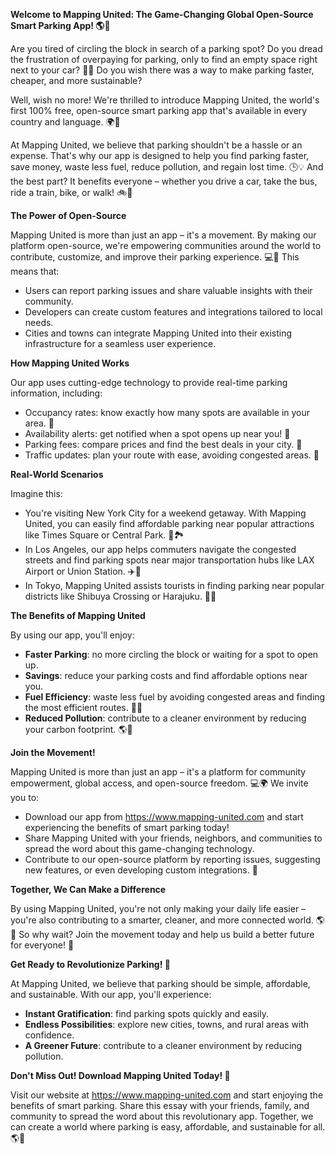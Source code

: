 **Welcome to Mapping United: The Game-Changing Global Open-Source Smart Parking App! 🌎🚗**

Are you tired of circling the block in search of a parking spot? Do you dread the frustration of overpaying for parking, only to find an empty space right next to your car? 🤦‍♂️ Do you wish there was a way to make parking faster, cheaper, and more sustainable?

Well, wish no more! We're thrilled to introduce Mapping United, the world's first 100% free, open-source smart parking app that's available in every country and language. 🌍👏

At Mapping United, we believe that parking shouldn't be a hassle or an expense. That's why our app is designed to help you find parking faster, save money, waste less fuel, reduce pollution, and regain lost time. 🕒️💡 And the best part? It benefits everyone – whether you drive a car, take the bus, ride a train, bike, or walk! 🚲🚌

**The Power of Open-Source**

Mapping United is more than just an app – it's a movement. By making our platform open-source, we're empowering communities around the world to contribute, customize, and improve their parking experience. 💻💪 This means that:

* Users can report parking issues and share valuable insights with their community.
* Developers can create custom features and integrations tailored to local needs.
* Cities and towns can integrate Mapping United into their existing infrastructure for a seamless user experience.

**How Mapping United Works**

Our app uses cutting-edge technology to provide real-time parking information, including:

* Occupancy rates: know exactly how many spots are available in your area. 📍
* Availability alerts: get notified when a spot opens up near you! 🔔
* Parking fees: compare prices and find the best deals in your city. 💸
* Traffic updates: plan your route with ease, avoiding congested areas. 🚗

**Real-World Scenarios**

Imagine this:

* You're visiting New York City for a weekend getaway. With Mapping United, you can easily find affordable parking near popular attractions like Times Square or Central Park. 🗽️🏞️
* In Los Angeles, our app helps commuters navigate the congested streets and find parking spots near major transportation hubs like LAX Airport or Union Station. ✈️🚂
* In Tokyo, Mapping United assists tourists in finding parking near popular districts like Shibuya Crossing or Harajuku. 🎉🕺

**The Benefits of Mapping United**

By using our app, you'll enjoy:

* **Faster Parking**: no more circling the block or waiting for a spot to open up.
* **Savings**: reduce your parking costs and find affordable options near you.
* **Fuel Efficiency**: waste less fuel by avoiding congested areas and finding the most efficient routes. 🚗🌟
* **Reduced Pollution**: contribute to a cleaner environment by reducing your carbon footprint. 🌎💚

**Join the Movement!**

Mapping United is more than just an app – it's a platform for community empowerment, global access, and open-source freedom. 💻🌍 We invite you to:

* Download our app from https://www.mapping-united.com and start experiencing the benefits of smart parking today!
* Share Mapping United with your friends, neighbors, and communities to spread the word about this game-changing technology.
* Contribute to our open-source platform by reporting issues, suggesting new features, or even developing custom integrations. 🤝

**Together, We Can Make a Difference**

By using Mapping United, you're not only making your daily life easier – you're also contributing to a smarter, cleaner, and more connected world. 🌎💖 So why wait? Join the movement today and help us build a better future for everyone! 💪

**Get Ready to Revolutionize Parking! 🚀**

At Mapping United, we believe that parking should be simple, affordable, and sustainable. With our app, you'll experience:

* **Instant Gratification**: find parking spots quickly and easily.
* **Endless Possibilities**: explore new cities, towns, and rural areas with confidence.
* **A Greener Future**: contribute to a cleaner environment by reducing pollution.

**Don't Miss Out! Download Mapping United Today! 📲**

Visit our website at https://www.mapping-united.com and start enjoying the benefits of smart parking. Share this essay with your friends, family, and community to spread the word about this revolutionary app. Together, we can create a world where parking is easy, affordable, and sustainable for all. 🌎👏